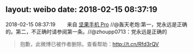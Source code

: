 layout: weibo
date: 2018-02-15 08:37:19
---
2018-02-15 08:37:19  &nbsp;&nbsp;&nbsp;&nbsp;&nbsp;&nbsp; 来自 <a href="http://app.weibo.com/t/feed/Z4AgP" rel="nofollow">坚果手机 Pro</a>
//@轰天老炮:第一，党永远是正确的。第二，不正确时请参阅第一条。//@zhoupp0713：党永远是正确的
>  抱歉，此微博已被作者删除。查看帮助：http://t.cn/Rfd3rQV
